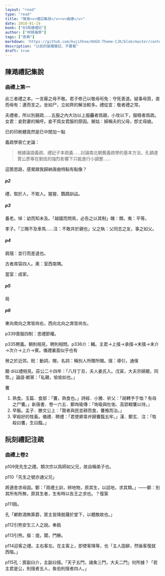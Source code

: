 ```yaml
---
layout: "read"
type: "read"
title: "陳澔<v>禮記集說</v><v>曲禮</v>"
date: 2018-01-19
book: ["03周禮禮記"]
author: ["柯棋瀚學"]
tags: ["原典"]
markdown: 'https://github.com/kujihhoe/HUGO-Theme-CJK/blob/master/content/read/03-周禮禮記/001-禮記.md'
description: "以前的破爛筆記，不要看"
draft: true
---
```


## 陳澔禮記集說

### 曲禮上第一

此三者禮之本。一言蔽之毋不敬。君子修己以敬毋茍免：守死善道。疑事毋質，直而毋有：連而言之。坐如尸，立如齊的解法較多。禮從宜：敬者禮之常。

夫禮者，所以別親疏……五服之內大功以上服麤者爲親，小攻以下，服精者爲疏。女君：妾對妻的稱呼。妾不爲女君服的原因。舅姑：婦稱夫的父母，卽丈母娘。

已的印刷體竟然是巳中間加一點

<v>義疏學衰亡史論</v>：

> 根據論語義疏、禮記子本疏義……討論南北朝舊義疏學的基本方法，孔穎達賈公彥等在劉炫的強烈影響下只能進行小調整……
>

這箇思路，感覺跟我歸納唐曲特點有點像？

##### p2

禮，取於人，不取人。猩猩、鸚鵡訓詁。

##### p3

養老。悼：幼而知未及。「越國而問焉，必告之以其制」醜：類，夷：平等。

孝子。「三賜不及車馬……注：不敢并於親也」父之執：父同志之友，事之如父。

##### p4

肩隨：並行而差退也。

古者席容四人。奧：室西南隅。

當室：成家。

##### p5

局

##### p6

東向南向之席皆尙右，西向北向之席皆尙左。

p339喪服四制：恩禮節權。

p335聘義。朝則相見，聘則相問。p336介：輔。主君→上擯→承擯→末擯→末介→次介→上介→賓。儀禮裏面似乎也有

勞之於近郊。貺：動詞，賜，名詞：稱別人所贈所賜。擯：導引，通儐

覿 di以禮相見。<v>莊公二十四年</v>：「八月丁丑，夫人姜氏入。戊寅，大夫宗婦覿，同幣。」<v>論語‧鄕黨</v>：「私覿，愉愉如也。」

饔

1. 熟食。<v>玉篇．食部</v>：「饔，熟食也。」<v>詩經．小雅．祈父</v>：「胡轉予于恤？有母之尸饔。」<v>新唐書．卷一六五．鄭珣瑜傳</v>：「珣瑜與杜佑、高郢輟饔以待。」
2. 早飯。<v>孟子．滕文公上</v>：「賢者與民並耕而食，饔飧而治。」
3. 宰殺好的牲畜。<v>儀禮．聘禮</v>：「君使卿韋弁歸饔餼五牢。」漢．鄭玄．注：「牲殺曰饔，生曰餼。」

## 阮刻禮記注疏

### 曲禮上卷2

p109見先生之禮。類次宗以爲師如父兄，故自稱弟子也。

p110「先生之號亦通父兄」

將適舍求毋固。鄭：「周禮土訓，辨地物，原其生，以詔地，求其類。」——鄭：別其所有所無，原其生者，生有時以告王之求也。<n>？復案</n>

p111扃。

孔「鄕飲酒無筭爵，賔主皆降脫屨於堂下，以體敵故也。」

p112引熊安生三人之說。奉扃

p113引熊。摳：提。闑，門橛。

p114迎客之禮。主右客左。在主客上，卽使客降等，也「主人固辭，然後客復就西階。」

p115孔：賔副曰介，主副曰擯。「天子五門，諸矦三門，大夫二門」何所據？「若主君是公，則擯者五人，矦伯則擯者四人。」
